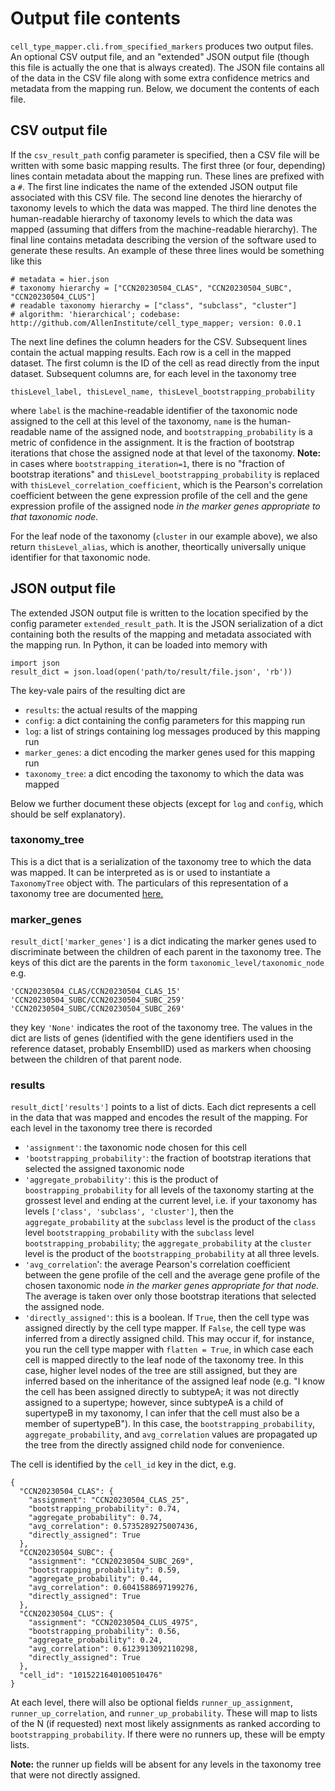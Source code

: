 # Output file contents

`cell_type_mapper.cli.from_specified_markers` produces two output files.
An optional CSV output file, and an "extended" JSON output file (though this
file is actually the one that is always created). The JSON file contains all
of the data in the CSV file along with some extra confidence metrics and
metadata from the mapping run. Below, we document the contents of each file.

## CSV output file

If the `csv_result_path` config parameter is specified, then a CSV file
will be written with some basic mapping results. The first three (or four,
depending) lines contain metadata about the mapping run. These lines are
prefixed with a `#`. The first line indicates the name of the extended
JSON output file associated with this CSV file. The second line denotes
the hierarchy of taxonomy levels to which the data was mapped. The third
line denotes the human-readable hierarchy of taxonomy levels to which the
data was mapped (assuming that differs from the machine-readable hierarchy).
The final line contains metadata describing the version of the software
used to generate these results. An example of these three lines would be
something like this

```
# metadata = hier.json
# taxonomy hierarchy = ["CCN20230504_CLAS", "CCN20230504_SUBC", "CCN20230504_CLUS"]
# readable taxonomy hierarchy = ["class", "subclass", "cluster"]
# algorithm: 'hierarchical'; codebase: http://github.com/AllenInstitute/cell_type_mapper; version: 0.0.1
```

The next line defines the column headers for the CSV. Subsequent lines contain
the actual mapping results. Each row is a cell in the mapped dataset. The first
column is the ID of the cell as read directly from the input dataset. Subsequent
columns are, for each level in the taxonomy tree

```
thisLevel_label, thisLevel_name, thisLevel_bootstrapping_probability
```

where `label` is the machine-readable identifier of the taxonomic node assigned
to the cell at this level of the taxonomy, `name` is the human-readable name
of the assigned node, and `bootstrapping_probability` is a metric of confidence
in the assignment. It is the fraction of bootstrap iterations that chose
the assigned node at that level of the taxonomy. **Note:** in cases where
`bootstrapping_iteration=1`, there is no "fraction of bootstrap iterations" and
`thisLevel_bootstrapping_probability` is replaced with
`thisLevel_correlation_coefficient`, which is the Pearson's correlation
coefficient between the gene expression profile of the cell and the
gene expression profile of the assigned node *in the marker genes appropriate
to that taxonomic node.*

For the leaf node of the taxonomy (`cluster` in our example above), we also
return `thisLevel_alias`, which is another, theortically universally unique
identifier for that taxonomic node.

## JSON output file

The extended JSON output file is written to the location specified by the config
parameter `extended_result_path`. It is the JSON serialization of a dict
containing both the results of the mapping and metadata associated with the
mapping run. In Python, it can be loaded into memory with

```
import json
result_dict = json.load(open('path/to/result/file.json', 'rb'))
```

The key-vale pairs of the resulting dict are

- `results`: the actual results of the mapping
- `config`: a dict containing the config parameters for this mapping run
- `log`: a list of strings containing log messages produced by this mapping run
- `marker_genes`: a dict encoding the marker genes used for this mapping run
- `taxonomy_tree`: a dict encoding the taxonomy to which the data was mapped

Below we further document these objects (except for `log` and `config`, which
should be self explanatory).

### taxonomy_tree


This is a dict that is a serialization of the taxonomy tree to which the
data was mapped. It can be interpreted as is or used to instantiate a
`TaxonomyTree` object with. The particulars of this representation
of a taxonomy tree are documented
[here.](input_data_files/taxonomy_tree.md)

### marker_genes

`result_dict['marker_genes']` is a dict indicating the marker genes used to
discriminate between the children of each parent in the taxonomy tree. The
keys of this dict are the parents in the form `taxonomic_level/taxonomic_node`
e.g.

```
'CCN20230504_CLAS/CCN20230504_CLAS_15'
'CCN20230504_SUBC/CCN20230504_SUBC_259'
'CCN20230504_SUBC/CCN20230504_SUBC_269'
```
they key `'None'` indicates the root of the taxonomy tree. The values in the
dict are lists of genes (identified with the gene identifiers used in the
reference dataset, probably EnsemblID) used as markers when choosing between
the children of that parent node.

### results

`result_dict['results']` points to a list of dicts. Each dict represents
a cell in the data that was mapped and encodes the result of the mapping.
For each level in the taxonomy tree there is recorded

- `'assignment'`: the taxonomic node chosen for this cell
- `'bootstrapping_probability'`: the fraction of bootstrap iterations that
selected the assigned taxonomic node
- `'aggregate_probability'`: this is the product of `boostrapping_probability`
for all levels of the taxonomy starting at the grossest level and
ending at the current level, i.e. if your taxonomy has levels
`['class', 'subclass', 'cluster']`, then the `aggregate_probability` at
the `subclass` level is the product of the `class` level
`bootstrapping_probability` with the `subclass` level
`bootstrapping_probability`; the `aggregate_probability` at the `cluster`
level is the product of the `bootstrapping_probability` at all three levels.
- `'avg_correlation`': the average Pearson's correlation coefficient between
the gene profile of the cell and the average gene profile of the chosen
taxonomic node *in the marker genes appropriate for that node.* The average
is taken over only those bootstrap iterations that selected the assigned
node.
- `'directly_assigned'`: this is a boolean. If `True`, then the cell type
was assigned directly by the cell type mapper. If `False`, the cell type
was inferred from a directly assigned child. This may occur if, for instance,
you run the cell type mapper with `flatten = True`, in which case each cell
is mapped directly to the leaf node of the taxonomy tree. In this case,
higher level nodes of the tree are still assigned, but they are inferred
based on the inheritance of the assigned leaf node (e.g. "I know the cell
has been assigned directly to subtypeA; it was not directly assigned to
a supertype; however, since subtypeA is a child of supertypeB in my taxonomy,
I can infer that the cell must also be a member of supertypeB").
In this case, the `bootstrapping_probability`, 	`aggregate_probability`,
and `avg_correlation` values are propagated up the tree from the
directly assigned child node for convenience.

The cell is identified by the `cell_id` key in the dict, e.g.

```
{
  "CCN20230504_CLAS": {
    "assignment": "CCN20230504_CLAS_25",
    "bootstrapping_probability": 0.74,
    "aggregate_probability": 0.74,
    "avg_correlation": 0.5735289275007436,
    "directly_assigned": True
  },
  "CCN20230504_SUBC": {
    "assignment": "CCN20230504_SUBC_269",
    "bootstrapping_probability": 0.59,
    "aggregate_probability": 0.44,
    "avg_correlation": 0.6041588697199276,
    "directly_assigned": True
  },
  "CCN20230504_CLUS": {
    "assignment": "CCN20230504_CLUS_4975",
    "bootstrapping_probability": 0.56,
    "aggregate_probability": 0.24,
    "avg_correlation": 0.6123913092110298,
    "directly_assigned": True
  },
  "cell_id": "1015221640100510476"
}
```

At each level, there will also be optional fields `runner_up_assignment`,
`runner_up_correlation`, and `runner_up_probability`. These will map
to lists of the N (if requested) next most likely assignments as
ranked according to `bootstrapping_probability`. If there were no
runners up, these will be empty lists.

**Note:** the runner up fields will be absent for any levels in the
taxonomy tree that were not directly assigned.

